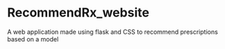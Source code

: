 # RecommendRx_website
A web application made using flask and CSS to recommend prescriptions based on a model 
